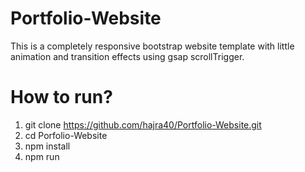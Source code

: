 # Portfolio-Website
This is a completely responsive bootstrap website template with little animation and transition effects using gsap scrollTrigger.


# How to run?
1. git clone https://github.com/hajra40/Portfolio-Website.git
2. cd Porfolio-Website
3. npm install
4. npm run
